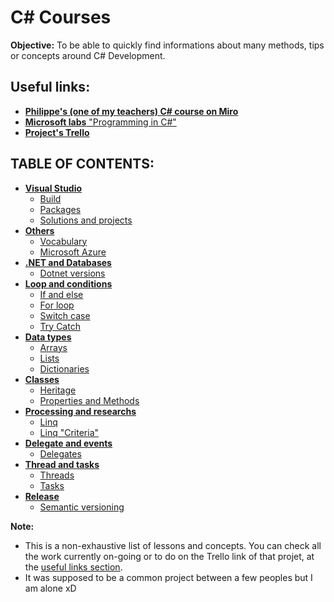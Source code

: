 # C# Courses

**Objective:** To be able to quickly find informations about many methods, tips or concepts around C# Development. 

## **Useful links:**
- [**Philippe's (one of my teachers) C# course on Miro**](https://miro.com/app/board/uXjVMxGe2Cg=/)
- [**Microsoft labs** "Programming in C#"](
https://github.com/MicrosoftLearning/20483-Programming-in-C-Sharp/tree/master)
- [**Project's Trello**](https://trello.com/b/ondznnzC/cours-c)

## **TABLE OF CONTENTS:**

* [**Visual Studio**](/Courses/1_Visual_Studio/)
    - [Build](/Courses/1_Visual_Studio/build.md)
    - [Packages](/Courses/1_Visual_Studio/packages.md)
    - [Solutions and projects](/Courses/1_Visual_Studio/solution&projects.md)
* [**Others**](/Courses/2_Others/)
    - [Vocabulary](/Courses/2_Others/vocabulary.md)
    - [Microsoft Azure](/Courses/2_Others/microsoft_azure.md)
* [**.NET and Databases**](/Courses/3_Dotnet_&_BDD/)
    - [Dotnet versions](/Courses/3_Dotnet_&_BDD/dotnet_versions.md)
* [**Loop and conditions**](/Courses/4_Loop_&_Conditions/)
    - [If and else](/Courses/4_Loop_&_Conditions/if_else.md)
    - [For loop](/Courses/4_Loop_&_Conditions/for_loop.md)
    - [Switch case](/Courses/4_Loop_&_Conditions/switch_case.md)
    - [Try Catch](/Courses/4_Loop_&_Conditions/try_catch.md)
* [**Data types**](/Courses/5_Data_types/)
    - [Arrays](/Courses/5_Data_types/arrays.md)
    - [Lists](/Courses/5_Data_types/lists.md)
    - [Dictionaries](/Courses/5_Data_types/dictionaries.md)
* [**Classes**](/Courses/6_Classes/)
    - [Heritage](/Courses/6_Classes/heritage.md)
    - [Properties and Methods](/Courses/6_Classes/methods&properties.md)
* [**Processing and researchs**](/Courses/7_Processing_&_Researchs/)
    - [Linq](/Courses/7_Processing_&_Researchs/linq.md)
    - [Linq "Criteria"](/Courses/7_Processing_&_Researchs/criteria_linq.md)
* [**Delegate and events**](/Courses/8_Delegate_&_Events/)
    - [Delegates](/Courses/8_Delegate_&_Events/delegate.md)
* [**Thread and tasks**](/Courses/9_Thread_&_Tasks/)
    - [Threads](/Courses/9_Thread_&_Tasks/threads.md)
    - [Tasks](/Courses/9_Thread_&_Tasks/tasks.md)
* [**Release**](/Courses/Release_Tutorial/)
    - [Semantic versioning](/Courses/Release_Tutorial/semantic_versioning.md)

**Note:** 
- This is a non-exhaustive list of lessons and concepts. You can check all the work currently on-going or to do on the Trello link of that projet, at the [useful links section](#useful-links).
- It was supposed to be a common project between a few peoples but I am alone xD
